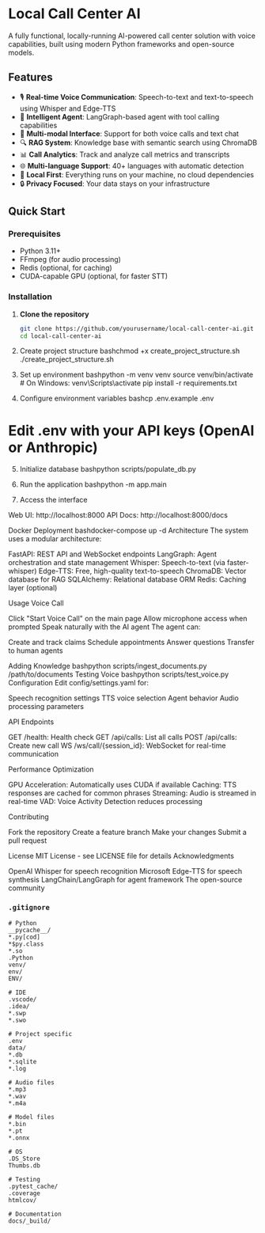 # Local Call Center AI

A fully functional, locally-running AI-powered call center solution with voice capabilities, built using modern Python frameworks and open-source models.

## Features

- 🎙️ **Real-time Voice Communication**: Speech-to-text and text-to-speech using Whisper and Edge-TTS
- 🤖 **Intelligent Agent**: LangGraph-based agent with tool calling capabilities
- 💬 **Multi-modal Interface**: Support for both voice calls and text chat
- 🔍 **RAG System**: Knowledge base with semantic search using ChromaDB
- 📊 **Call Analytics**: Track and analyze call metrics and transcripts
- 🌐 **Multi-language Support**: 40+ languages with automatic detection
- 💾 **Local First**: Everything runs on your machine, no cloud dependencies
- 🔒 **Privacy Focused**: Your data stays on your infrastructure

## Quick Start

### Prerequisites

- Python 3.11+
- FFmpeg (for audio processing)
- Redis (optional, for caching)
- CUDA-capable GPU (optional, for faster STT)

### Installation

1. **Clone the repository**
   ```bash
   git clone https://github.com/yourusername/local-call-center-ai.git
   cd local-call-center-ai

2. Create project structure
bashchmod +x create_project_structure.sh
./create_project_structure.sh

3. Set up environment
bashpython -m venv venv
source venv/bin/activate  # On Windows: venv\Scripts\activate
pip install -r requirements.txt

4. Configure environment variables
bashcp .env.example .env
# Edit .env with your API keys (OpenAI or Anthropic)

5. Initialize database
bashpython scripts/populate_db.py

6. Run the application
bashpython -m app.main

7. Access the interface

Web UI: http://localhost:8000
API Docs: http://localhost:8000/docs



Docker Deployment
bashdocker-compose up -d
Architecture
The system uses a modular architecture:

FastAPI: REST API and WebSocket endpoints
LangGraph: Agent orchestration and state management
Whisper: Speech-to-text (via faster-whisper)
Edge-TTS: Free, high-quality text-to-speech
ChromaDB: Vector database for RAG
SQLAlchemy: Relational database ORM
Redis: Caching layer (optional)

Usage
Voice Call

Click "Start Voice Call" on the main page
Allow microphone access when prompted
Speak naturally with the AI agent
The agent can:

Create and track claims
Schedule appointments
Answer questions
Transfer to human agents



Adding Knowledge
bashpython scripts/ingest_documents.py /path/to/documents
Testing Voice
bashpython scripts/test_voice.py
Configuration
Edit config/settings.yaml for:

Speech recognition settings
TTS voice selection
Agent behavior
Audio processing parameters

API Endpoints

GET /health: Health check
GET /api/calls: List all calls
POST /api/calls: Create new call
WS /ws/call/{session_id}: WebSocket for real-time communication

Performance Optimization

GPU Acceleration: Automatically uses CUDA if available
Caching: TTS responses are cached for common phrases
Streaming: Audio is streamed in real-time
VAD: Voice Activity Detection reduces processing

Contributing

Fork the repository
Create a feature branch
Make your changes
Submit a pull request

License
MIT License - see LICENSE file for details
Acknowledgments

OpenAI Whisper for speech recognition
Microsoft Edge-TTS for speech synthesis
LangChain/LangGraph for agent framework
The open-source community


### `.gitignore`
```gitignore
# Python
__pycache__/
*.py[cod]
*$py.class
*.so
.Python
venv/
env/
ENV/

# IDE
.vscode/
.idea/
*.swp
*.swo

# Project specific
.env
data/
*.db
*.sqlite
*.log

# Audio files
*.mp3
*.wav
*.m4a

# Model files
*.bin
*.pt
*.onnx

# OS
.DS_Store
Thumbs.db

# Testing
.pytest_cache/
.coverage
htmlcov/

# Documentation
docs/_build/